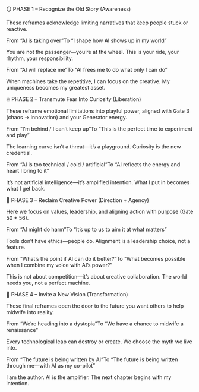 🪞 PHASE 1 – Recognize the Old Story (Awareness)

These reframes acknowledge limiting narratives that keep people stuck or reactive.

From “AI is taking over”To “I shape how AI shows up in my world”

You are not the passenger—you’re at the wheel. This is your ride, your rhythm, your responsibility.

From “AI will replace me”To “AI frees me to do what only I can do”

When machines take the repetitive, I can focus on the creative. My uniqueness becomes my greatest asset.

🔥 PHASE 2 – Transmute Fear Into Curiosity (Liberation)

These reframe emotional limitations into playful power, aligned with Gate 3 (chaos → innovation) and your Generator energy.

From “I’m behind / I can’t keep up”To “This is the perfect time to experiment and play”

The learning curve isn’t a threat—it’s a playground. Curiosity is the new credential.

From “AI is too technical / cold / artificial”To “AI reflects the energy and heart I bring to it”

It’s not artificial intelligence—it’s amplified intention. What I put in becomes what I get back.

🧭 PHASE 3 – Reclaim Creative Power (Direction + Agency)

Here we focus on values, leadership, and aligning action with purpose (Gate 50 + 56).

From “AI might do harm”To “It’s up to us to aim it at what matters”

Tools don’t have ethics—people do. Alignment is a leadership choice, not a feature.

From “What’s the point if AI can do it better?”To “What becomes possible when I combine my voice with AI’s power?”

This is not about competition—it’s about creative collaboration. The world needs you, not a perfect machine.

🌱 PHASE 4 – Invite a New Vision (Transformation)

These final reframes open the door to the future you want others to help midwife into reality.

From “We’re heading into a dystopia”To “We have a chance to midwife a renaissance”

Every technological leap can destroy or create. We choose the myth we live into.

From “The future is being written by AI”To “The future is being written through me—with AI as my co-pilot”

I am the author. AI is the amplifier. The next chapter begins with my intention.
